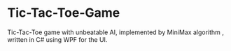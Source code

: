 # Tic-Tac-Toe-Game
Tic-Tac-Toe game with unbeatable AI, implemented by MiniMax algorithm , written in C# using WPF for the UI.
